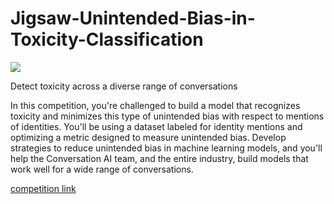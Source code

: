 # Jigsaw-Unintended-Bias-in-Toxicity-Classification

![](https://storage.googleapis.com/kaggle-media/competitions/jigsaw/003-avatar.png)

Detect toxicity across a diverse range of conversations

In this competition, you're challenged to build a model that recognizes toxicity and minimizes this type of unintended bias with respect to mentions of identities. You'll be using a dataset labeled for identity mentions and optimizing a metric designed to measure unintended bias. Develop strategies to reduce unintended bias in machine learning models, and you'll help the Conversation AI team, and the entire industry, build models that work well for a wide range of conversations.

[competition link](https://www.kaggle.com/c/jigsaw-unintended-bias-in-toxicity-classification)
